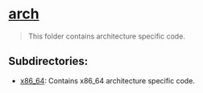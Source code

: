 # [arch](/arch/README.md)

> This folder contains architecture specific code.

## Subdirectories:
- [x86_64](./x86_64): Contains x86_64 architecture specific code.
